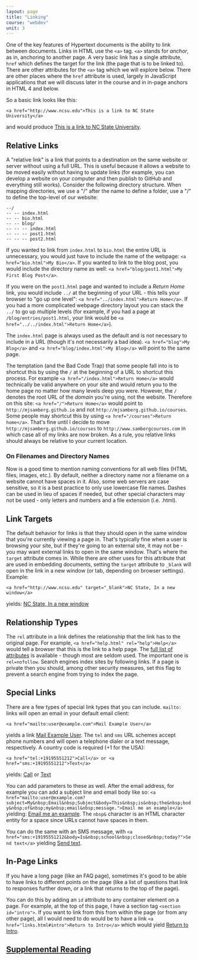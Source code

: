 ```yaml
---
layout: page
title: "Linking"
course: "webdev"
unit: 3
---
```

<a id="intro"></a>
One of the key features of Hypertext documents is the ability to link between documents. Links in HTML use the ```<a>``` tag. ```<a>``` stands for _anchor_, as in, anchoring to another page. A very basic link has a single attribute, ```href``` which defines the target for the link (the page that is to be linked to). There are other attributes for the ```<a>``` tag which we will explore below. There are other places where the ```href``` attribute is used, largely in JavaScript applications that we will discuss later in the course and in in-page anchors in HTML 4 and below. 

So a basic link looks like this:

	<a href="http://www.ncsu.edu">This is a link to NC State University</a>

and would produce
<a href="http://www.ncsu.edu">This is a link to NC State University</a>.

## Relative Links
A "relative link" is a link that points to a destination on the same website or server without using a full URL. This is useful because it allows a website to be moved easily without having to update links (for example, you can develop a website on your computer and then publish to GitHub and everything still works). Consider the following directory structure. When mapping directories, we use a "/" after the name to define a folder, use a "/" to define the top-level of our website:

	--/
	-- -- index.html
	-- -- bio.html
	-- -- blog/
	-- -- -- index.html
	-- -- -- post1.html
	-- -- -- post2.html

If you wanted to link from ```index.html``` to ```bio.html``` the entire URL is unnecessary, you would just have to include the name of the webpage: ```<a href="bio.html">My Bio</a>```. If you wanted to link to the blog post, you would include the directory name as well: ```<a href="blog/post1.html">My First Blog Post</a>```. 

If you were on the ```post1.html``` page and wanted to include a _Return Home_ link, you would include ```../``` at the beginning of your URL - this tells your browser to "go up one level": ```<a href="../index.html">Return Home</a>```. If you had a more complicated webpage directory layout you can stack the ```../``` to go up multiple levels (for example, if you had a page at ```/blog/entries/post1.html```, your link would be ```<a href="../../index.html">Return Home</a>```).

The ```index.html``` page is always used as the default and is not necessary to include in a URL (though it's not necessarily a bad idea). ```<a href="blog">My Blog</a>``` and ```<a href="blog/index.html">My Blog</a>``` will point to the same page.

The temptation (and the Bad Code Trap) that some people fall into is to shortcut this by using the ```/``` at the beginning of a URL to shortcut this process. For example ```<a href="/index.html">Return Home</a>``` would technically be valid anywhere on your site and would return you to the home page no matter how many levels deep you were. However, the ```/``` denotes the root URL of the *domain* you're using, not the website. Therefore on this site: ```<a href="/">Return Home</a>``` would point to ```http://mjsamberg.github.io``` and not ```http://mjsamberg.github.io/courses```. Some people may shortcut this by using ```<a href="/courses">Return home</a>```. That's fine until I decide to move ```http://mjsamberg.github.io/courses``` to ```http://www.sambergcourses.com``` in which case all of my links are now broken. As a rule, you relative links should always be relative to your current location.

### On Filenames and Directory Names
Now is a good time to mention naming conventions for all web files (HTML files, images, etc.). By default, neither a directory name nor a filename on a website cannot have spaces in it. Also, some web servers are case sensitive, so it is a best practice to only use lowercase file names. Dashes can be used in lieu of spaces if needed, but other special characters may not be used - only letters and numbers and a file extension (i.e. .html).

## Link Targets
The default behavior for links is that they should open in the same window that you're currently viewing a page in. That's typically fine when a user is browsing your site, but if they're going to an external site, it may not be - you may want external links to open in the same window. That's where the ```target``` attribute comes in. While there are other uses for this attribute that are used in embedding documents, setting the ```target``` attribute to ```_blank``` will open in the link in a new window (or tab, depending on browser settings). Example:

	<a href="http://www.ncsu.edu" target="_blank">NC State, In a new window</a>

yields: <a href="http://www.ncsu.edu" target="_blank">NC State, In a new window</a>

## Relationship Types
The ```rel``` attribute in a link defines the relationship that the link has to the original page. For example, ```<a href="help.html" rel="help">Help</a>``` would tell a browser that this is the link to a help page. The [full list of attributes](https://developer.mozilla.org/en-US/docs/Web/HTML/Link_types) is available - though most are seldom used. The important one is ```rel=nofollow```. Search engines index sites by following links. If a page is private then you should, among other security measures, set this flag to prevent a search engine from trying to index the page.

## Special Links
There are a few types of special link types that you can include. ```mailto:``` links will open an email in your default email client:

	<a href="mailto:user@example.com">Mail Example User</a>

yields a link <a href="mailto:user@example.com">Mail Example User</a>. The ```tel``` and ```sms``` URL schemes accept phone numbers and will open a telephone dialer or a text message, respectively. A country code is required (+1 for the USA):

	<a href="tel:+19195551212">Call</a> or <a href="sms:+19195551212">Text</a>

yields: <a href="tel:+19195551212">Call</a> or <a href="sms:+19195551212">Text</a>

You can add parameters to these as well. After the email address, for example you can add a subject line and email body like so:
	```<a href="mailto:user@example.com?subject=My&nbsp;Email&nbsp;Subject&body=This&nbsp;is&nbsp;the&nbsp;body&nbsp;of&nbsp;my&nbsp;email&nbsp;message.">Email me an example</a>```
yielding: <a href="mailto:user@example.com?subject=My&nbsp;Email&nbsp;Subject&body=This&nbsp;is&nbsp;the&nbsp;body&nbsp;of&nbsp;my&nbsp;email&nbsp;message.">Email me an example</a>. The ```nbsp&``` character is an HTML character entity for a space since URLs cannot have spaces in them.

You can do the same with an SMS message, with ```<a href="sms:+19195551212&body=Is&nbsp;school&nbsp;closed&nbsp;today?">Send text</a>``` yielding <a href="sms:+19195551212&body=Is&nbsp;school&nbsp;closed&nbsp;today?">Send text</a>.

## In-Page Links
If you have a long page (like an FAQ page), sometimes it's good to be able to have links to different points on the page (like a list of questions that link to responses further down, or a link that returns to the top of the page).

You can do this by adding an ```id``` attribute to any container element on a page. For example, at the top of this page, I have a section tag ```<section id="intro">```. If you want to link from this from within the page (or from any other page), all I would need to do would be to have a link ```<a href="links.html#intro">Return to Intro</a>``` which would yield <a href="links.html#intro">Return to Intro</a>.

## [Supplemental Reading](https://www.w3schools.com/html/html_links.asp)
